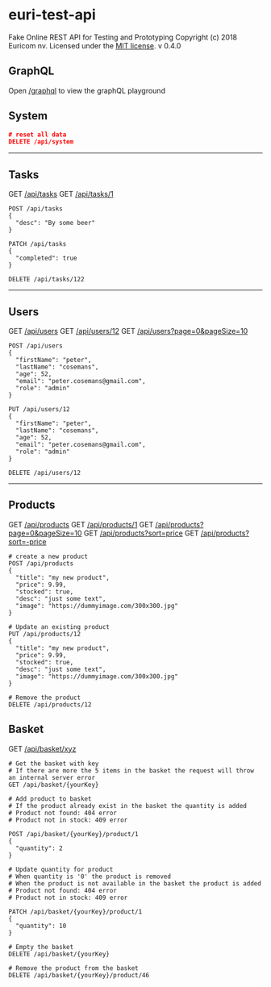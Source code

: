 # euri-test-api

Fake Online REST API for Testing and Prototyping
Copyright (c) 2018 Euricom nv. Licensed under the [MIT license](https://opensource.org/licenses/MIT).
v 0.4.0

## GraphQL

Open [/graphql](/graphql) to view the graphQL playground

## System

```json
# reset all data
DELETE /api/system
```

<hr>

## Tasks

GET [/api/tasks](/api/tasks)
GET [/api/tasks/1](/api/tasks/1)

```
POST /api/tasks
{
  "desc": "By some beer"
}

PATCH /api/tasks
{
  "completed": true
}

DELETE /api/tasks/122
```

<hr>

## Users

GET [/api/users](/api/users)
GET [/api/users/12](/api/users/12)
GET [/api/users?page=0&pageSize=10](/api/users?page=0&pageSize=10)

```
POST /api/users
{
  "firstName": "peter",
  "lastName": "cosemans",
  "age": 52,
  "email": "peter.cosemans@gmail.com",
  "role": "admin"
}

PUT /api/users/12
{
  "firstName": "peter",
  "lastName": "cosemans",
  "age": 52,
  "email": "peter.cosemans@gmail.com",
  "role": "admin"
}

DELETE /api/users/12
```

<hr>

## Products

GET [/api/products](/api/products)
GET [/api/products/1](/api/products/1)
GET [/api/products?page=0&pageSize=10](/api/products?page=0&pageSize=10)
GET [/api/products?sort=price](/api/products?sort=price)
GET [/api/products?sort=-price](/api/products?sort=-price)

```
# create a new product
POST /api/products
{
  "title": "my new product",
  "price": 9.99,
  "stocked": true,
  "desc": "just some text",
  "image": "https://dummyimage.com/300x300.jpg"
}

# Update an existing product
PUT /api/products/12
{
  "title": "my new product",
  "price": 9.99,
  "stocked": true,
  "desc": "just some text",
  "image": "https://dummyimage.com/300x300.jpg"
}

# Remove the product
DELETE /api/products/12
```

## Basket

GET [/api/basket/xyz](/api/basket/xyz)

```
# Get the basket with key
# If there are more the 5 items in the basket the request will throw an internal server error
GET /api/basket/{yourKey}
```

```
# Add product to basket
# If the product already exist in the basket the quantity is added
# Product not found: 404 error
# Product not in stock: 409 error

POST /api/basket/{yourKey}/product/1
{
  "quantity": 2
}

# Update quantity for product
# When quantity is '0' the product is removed
# When the product is not available in the basket the product is added
# Product not found: 404 error
# Product not in stock: 409 error

PATCH /api/basket/{yourKey}/product/1
{
  "quantity": 10
}

# Empty the basket
DELETE /api/basket/{yourKey}

# Remove the product from the basket
DELETE /api/basket/{yourKey}/product/46
```
